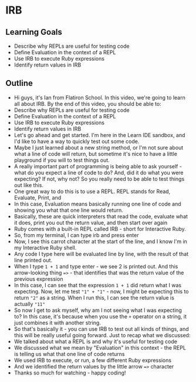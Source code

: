 # IRB

## Learning Goals

+ Describe why REPLs are useful for testing code
+ Define Evaluation in the context of a REPL
+ Use IRB to execute Ruby expressions
+ Identify return values in IRB

## Outline

+ Hi guys, it's Ian from Flatiron School. In this video, we're going to learn all about IRB. By the end of this video, you should be able to:
+ Describe why REPLs are useful for testing code
+ Define Evaluation in the context of a REPL
+ Use IRB to execute Ruby expressions
+ Identify return values in IRB
+ Let's go ahead and get started. I'm here in the Learn IDE sandbox, and I'd like to have a way to quickly test out some code.
+ Maybe I just learned about a new string method, or I'm not sure about what a line of code will return, but sometime it's nice to have a little playground if you will to test things out.
+ A really important part of programming is being able to ask yourself - what do you expect a line of code to do? And, did it do what you were expecting? If not, why not? So you really need to be able to test things out like this.
+ One great way to do this is to use a REPL. REPL stands for Read, Evaluate, Print, and
+ In this case, Evaluation means basically running one line of code and showing you what that one line would return.
+ Basically, these are quick interpreters that read the code, evaluate what it does, print you out the return value, and then start over again
+ Ruby comes with a built-in REPL called IRB - short for Interactive Ruby.
+ So, from my terminal, I can type irb and press enter
+ Now, I see this carrot character at the start of the line, and I know I'm in my Interactive Ruby shell.
+ Any code I type here will be evaluated line by line, with the result of that line printed out.
+ When I type `1 + 1` and type enter - we see 2 is printed out. And this arrow-looking thing `=>` - that identifies that was the return value of the previous expression
+ In this case, I can see that the expression `1 + 1` did return what I was expecting. Now, let me test `"1" + "1"` - now, I might be expecting this to return `"2"` as a string. When I run this, I can see the return value is actually `"11"`
+ So now I get to ask myself, why am I not seeing what I was expecting to? In this case, it's because when you use the `+` operator on a string, it just combines it with another string.
+ So that's basically it - you can use IRB to test out all kinds of things, and this will be really useful going forward. Just to recap what we discussed:
+ We talked about what a REPL is and why it's useful for testing code
+ We discussed what we mean by "Evaluation" in this context - the REPL is telling us what that one line of code returns
+ We used IRB to execute, or run, a few different Ruby expressions
+ And we identified the return values by the little arrow `=>` character
+ Thanks so much for watching - happy coding! 
